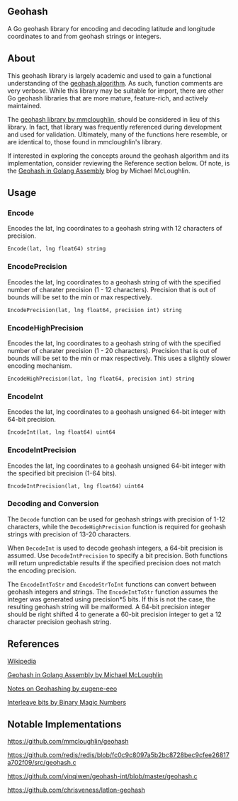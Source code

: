 ## Geohash

A Go geohash library for encoding and decoding latitude and longitude coordinates to and from geohash strings or integers.

## About

This geohash library is largely academic and used to gain a functional understanding of the [geohash algorithm](https://en.wikipedia.org/wiki/Geohash). As such, function comments are very verbose. While this library may be suitable for import, there are other Go geohash libraries that are more mature, feature-rich, and actively maintained.

The [geohash library by mmcloughlin](https://github.com/mmcloughlin/geohash), should be considered in lieu of this library. In fact, that library was frequently referenced during development and used for validation. Ultimately, many of the functions here resemble, or are identical to, those found in mmcloughlin's library.

If interested in exploring the concepts around the geohash algorithm and its implementation, consider reviewing the Reference section below. Of note, is the [Geohash in Golang Assembly](https://mmcloughlin.com/posts/geohash-assembly) blog by Michael McLoughlin.

## Usage

### Encode

Encodes the lat, lng coordinates to a geohash string with 12 characters of precision.

    Encode(lat, lng float64) string

### EncodePrecision

Encodes the lat, lng coordinates to a geohash string of with the specified number of charater precision (1 - 12 characters). Precision that is out of bounds will be set to the min or max respectively.

    EncodePrecision(lat, lng float64, precision int) string

### EncodeHighPrecision

Encodes the lat, lng coordinates to a geohash string of with the specified number of charater precision (1 - 20 characters). Precision that is out of bounds will be set to the min or max respectively. This uses a slightly slower encoding mechanism.

    EncodeHighPrecision(lat, lng float64, precision int) string

### EncodeInt

Encodes the lat, lng coordinates to a geohash unsigned 64-bit integer with 64-bit precision.

    EncodeInt(lat, lng float64) uint64

### EncodeIntPrecision

Encodes the lat, lng coordinates to a geohash unsigned 64-bit integer with the specified bit precision (1-64 bits).

    EncodeIntPrecision(lat, lng float64) uint64

### Decoding and Conversion

The `Decode` function can be used for geohash strings with precision of 1-12 characters, while the `DecodeHighPrecision` function is required for geohash strings with precision of 13-20 characters.

When `DecodeInt` is used to decode geohash integers, a 64-bit precision is assumed. Use `DecodeIntPrecision` to specify a bit precision. Both functions will return unpredictable results if the specified precision does not match the encoding precision.

The `EncodeIntToStr` and `EncodeStrToInt` functions can convert between geohash integers and strings. The `EncodeIntToStr` function assumes the integer was generated using precision*5 bits. If this is not the case, the resulting geohash string will be malformed. A 64-bit precision integer should be right shifted 4 to generate a 60-bit precision integer to get a 12 character precision geohash string.

## References

[Wikipedia](https://en.wikipedia.org/wiki/Geohash)

[Geohash in Golang Assembly by Michael McLoughlin](https://mmcloughlin.com/posts/geohash-assembly)

[Notes on Geohashing by eugene-eeo](https://eugene-eeo.github.io/blog/geohashing.html)

[Interleave bits by Binary Magic Numbers](https://graphics.stanford.edu/~seander/bithacks.html#InterleaveBMN)

## Notable Implementations

https://github.com/mmcloughlin/geohash

https://github.com/redis/redis/blob/fc0c9c8097a5b2bc8728bec9cfee26817a702f09/src/geohash.c

https://github.com/yinqiwen/geohash-int/blob/master/geohash.c

https://github.com/chrisveness/latlon-geohash

